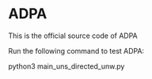 # ADPA
This is the official source code of ADPA

Run the following command to test ADPA:

python3 main_uns_directed_unw.py
